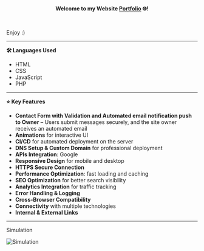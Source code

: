 <br>
<p align="center">
  <b>Welcome to my Website <a href="https://stylianosvogiatzis.eu/">Portfolio</a> 🌐!</b>
</p>
<br>

Enjoy :) 

---

<b> 🛠 Languages Used </b>
- HTML  
- CSS  
- JavaScript  
- PHP  

---

<b>⭐ Key Features </b>

- **Contact Form with Validation and Automated email notification push to Owner** – Users submit messages securely, and the site owner receives an automated email  
- **Animations** for interactive UI  
- **CI/CD** for automated deployment on the server  
- **DNS Setup & Custom Domain** for professional deployment  
- **APIs Integration**: Google
- **Responsive Design** for mobile and desktop
- **HTTPS Secure Connection**
- **Performance Optimization**: fast loading and caching  
- **SEO Optimization** for better search visibility  
- **Analytics Integration** for traffic tracking  
- **Error Handling & Logging**  
- **Cross-Browser Compatibility**
- **Connectivity** with multiple technologies  
- **Internal & External Links**  
  
  
  


---

Simulation <br>


![Simulation](gif/websitee.gif)
